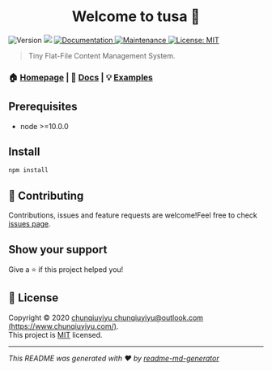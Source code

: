<h1 align="center">Welcome to tusa 👋</h1>
<p>
  <img alt="Version" src="https://img.shields.io/badge/version-1.0.0-blue.svg?cacheSeconds=2592000" />
  <img src="https://img.shields.io/badge/node-%3E%3D10.0.0-blue.svg" />
  <a href="https://github.com/chunqiuyiyu/tusa#readme" target="_blank">
    <img alt="Documentation" src="https://img.shields.io/badge/documentation-yes-brightgreen.svg" />
  </a>
  <a href="https://github.com/chunqiuyiyu/tusa/graphs/commit-activity" target="_blank">
    <img alt="Maintenance" src="https://img.shields.io/badge/Maintained%3F-yes-green.svg" />
  </a>
  <a href="https://github.com/chunqiuyiyu/tusa/blob/master/LICENSE" target="_blank">
    <img alt="License: MIT" src="https://img.shields.io/github/license/chunqiuyiyu/tusa" />
  </a>
</p>

> Tiny Flat-File Content Management System.

### 🏠 [Homepage](https://www.chunqiuyiyu.com/tusa/) | 📖 [Docs](https://www.chunqiuyiyu.com/tusa/docs) | 💡 [Examples](https://www.chunqiuyiyu.com/tusa/examples)

## Prerequisites

- node >=10.0.0

## Install

```sh
npm install
```

## 🤝 Contributing

Contributions, issues and feature requests are welcome!Feel free to check [issues page](https://github.com/chunqiuyiyu/tusa/issues).

## Show your support

Give a ⭐️ if this project helped you!

## 📝 License

Copyright © 2020 [chunqiuyiyu <chunqiuyiyu@outlook.com> (https://www.chunqiuyiyu.com/)](https://github.com/chunqiuyiyu).<br />
This project is [MIT](https://github.com/chunqiuyiyu/tusa/blob/master/LICENSE) licensed.

***
_This README was generated with ❤️ by [readme-md-generator](https://github.com/kefranabg/readme-md-generator)_
